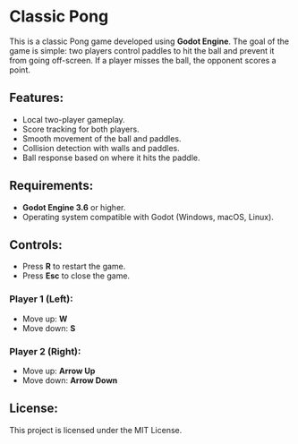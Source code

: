 # Classic Pong

This is a classic Pong game developed using **Godot Engine**. The goal of the game is simple: two players control paddles to hit the ball and prevent it from going off-screen. If a player misses the ball, the opponent scores a point.

## Features:

- Local two-player gameplay.
- Score tracking for both players.
- Smooth movement of the ball and paddles.
- Collision detection with walls and paddles.
- Ball response based on where it hits the paddle.

## Requirements:

- **Godot Engine 3.6** or higher.
- Operating system compatible with Godot (Windows, macOS, Linux).

## Controls:

- Press **R** to restart the game.
- Press **Esc** to close the game.

### Player 1 (Left):

- Move up: **W**
- Move down: **S**

### Player 2 (Right):

- Move up: **Arrow Up**
- Move down: **Arrow Down**

## License:

This project is licensed under the MIT License.
